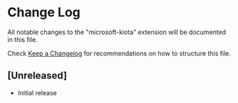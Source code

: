 # Change Log

All notable changes to the "microsoft-kiota" extension will be documented in this file.

Check [Keep a Changelog](http://keepachangelog.com/) for recommendations on how to structure this file.

## [Unreleased]

- Initial release